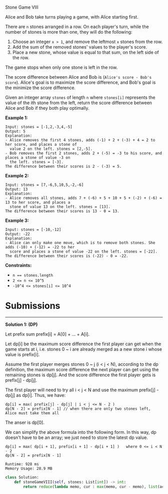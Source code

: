 Stone Game VIII

Alice and Bob take turns playing a game, with Alice starting first.

There are `n` stones arranged in a row. On each player's turn, while the number of stones is more than one, they will do the following:

1. Choose an integer `x > 1`, and remove the leftmost `x` stones from the row.
1. Add the sum of the removed stones' values to the player's score.
1. Place a new stone, whose value is equal to that sum, on the left side of the row.

The game stops when only one stone is left in the row.

The score difference between Alice and Bob is (`Alice's score - Bob's score`). Alice's goal is to maximize the score difference, and Bob's goal is the minimize the score difference.

Given an integer array `stones` of length `n` where `stones[i]` represents the value of the ith stone from the left, return the score difference between Alice and Bob if they both play optimally.

 

**Example 1:**
```
Input: stones = [-1,2,-3,4,-5]
Output: 5
Explanation:
- Alice removes the first 4 stones, adds (-1) + 2 + (-3) + 4 = 2 to her score, and places a stone of
  value 2 on the left. stones = [2,-5].
- Bob removes the first 2 stones, adds 2 + (-5) = -3 to his score, and places a stone of value -3 on
  the left. stones = [-3].
The difference between their scores is 2 - (-3) = 5.
```

**Example 2:**
```
Input: stones = [7,-6,5,10,5,-2,-6]
Output: 13
Explanation:
- Alice removes all stones, adds 7 + (-6) + 5 + 10 + 5 + (-2) + (-6) = 13 to her score, and places a
  stone of value 13 on the left. stones = [13].
The difference between their scores is 13 - 0 = 13.
```

**Example 3:**
```
Input: stones = [-10,-12]
Output: -22
Explanation:
- Alice can only make one move, which is to remove both stones. She adds (-10) + (-12) = -22 to her
  score and places a stone of value -22 on the left. stones = [-22].
The difference between their scores is (-22) - 0 = -22.
```

**Constraints:**

* `n == stones.length`
* `2 <= n <= 10^5`
* `-10^4 <= stones[i] <= 10^4`

# Submissions
---
**Solution 1: (DP)**

Let prefix sum prefix[i] = A[0] + ... + A[i].

Let dp[i] be the maximum score difference the first player can get when the game starts at i, i.e. stones 0 ~ i are already merged as a new stone i whose value is prefix[i].

Assume the first player merges stones 0 ~ j (i < j < N), according to the dp definition, the maximum score difference the next player can get using the remaining stones is dp[j]. And the score difference the first player gets is prefix[j] - dp[j].

The first player will need to try all i < j < N and use the maximum prefix[j] - dp[j] as dp[i]. Thus, we have:

```
dp[i] = max( prefix[j] - dp[j] | i < j <= N - 2 )
dp[N - 2] = prefix[N - 1] // when there are only two stones left, Alice must take them all
```

The anser is dp[0].

We can simplify the above formula into the following form. In this way, dp doesn't have to be an array; we just need to store the latest dp value.

```
dp[i] = max( dp[i + 1], prefix[i + 1] - dp[i + 1] )   where 0 <= i < N - 2
dp[N - 2] = prefix[N - 1]
```

```
Runtime: 928 ms
Memory Usage: 28.9 MB
```
```python
class Solution:
    def stoneGameVIII(self, stones: List[int]) -> int:
        return reduce(lambda memo, cur : max(memo, cur - memo), list(accumulate(stones))[::-1][:-1])
```